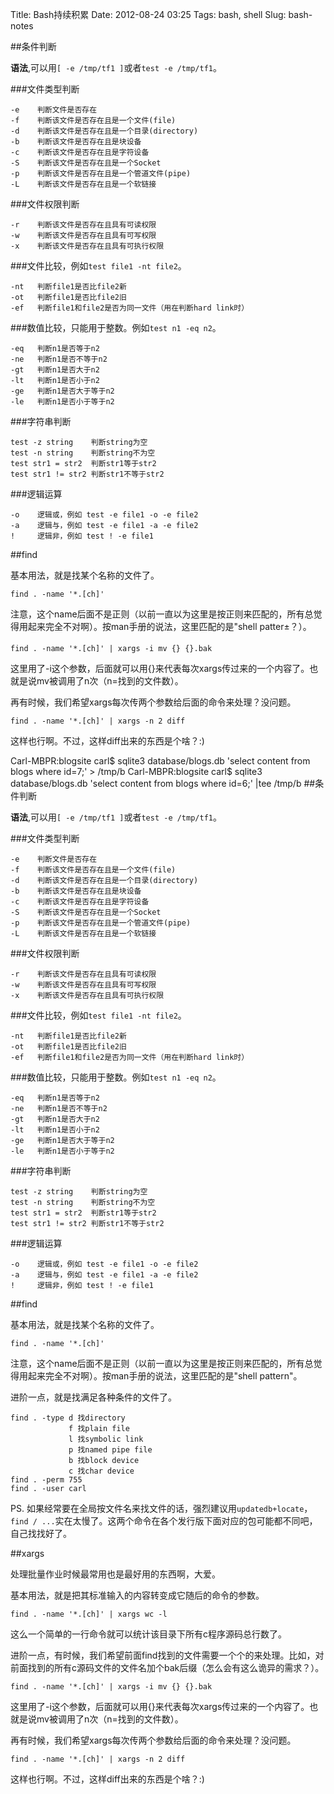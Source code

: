 Title: Bash持续积累
Date: 2012-08-24 03:25
Tags: bash, shell
Slug: bash-notes

##条件判断

**语法**,可以用`[ -e /tmp/tf1 ]`或者`test -e /tmp/tf1`。

###文件类型判断

    -e    判断文件是否存在
    -f    判断该文件是否存在且是一个文件(file)
    -d    判断该文件是否存在且是一个目录(directory)
    -b    判断该文件是否存在且是块设备
    -c    判断该文件是否存在且是字符设备
    -S    判断该文件是否存在且是一个Socket
    -p    判断该文件是否存在且是一个管道文件(pipe)
    -L    判断该文件是否存在且是一个软链接

###文件权限判断

    -r    判断该文件是否存在且具有可读权限
    -w    判断该文件是否存在且具有可写权限
    -x    判断该文件是否存在且具有可执行权限

###文件比较，例如`test file1 -nt file2`。

    -nt   判断file1是否比file2新
    -ot   判断file1是否比file2旧
    -ef   判断file1和file2是否为同一文件（用在判断hard link时）

###数值比较，只能用于整数。例如`test n1 -eq n2`。

    -eq   判断n1是否等于n2
    -ne   判断n1是否不等于n2
    -gt   判断n1是否大于n2
    -lt   判断n1是否小于n2
    -ge   判断n1是否大于等于n2
    -le   判断n1是否小于等于n2

###字符串判断

    test -z string    判断string为空
    test -n string    判断string不为空
    test str1 = str2  判断str1等于str2
    test str1 != str2 判断str1不等于str2

###逻辑运算

    -o    逻辑或，例如 test -e file1 -o -e file2
    -a    逻辑与，例如 test -e file1 -a -e file2
    !     逻辑非，例如 test ! -e file1

##find

基本用法，就是找某个名称的文件了。

    find . -name '*.[ch]'

注意，这个name后面不是正则（以前一直以为这里是按正则来匹配的，所有总觉得用起来完全不对啊）。按man手册的说法，这里匹配的是"shell patter±？）。

    find . -name '*.[ch]' | xargs -i mv {} {}.bak

这里用了-i这个参数，后面就可以用{}来代表每次xargs传过来的一个内容了。也就是说mv被调用了n次（n=找到的文件数）。

再有时候，我们希望xargs每次传两个参数给后面的命令来处理？没问题。

    find . -name '*.[ch]' | xargs -n 2 diff

这样也行啊。不过，这样diff出来的东西是个啥？:)

Carl-MBPR:blogsite carl$ sqlite3 database/blogs.db 'select content from blogs where id=7;' > /tmp/b
Carl-MBPR:blogsite carl$ sqlite3 database/blogs.db 'select content from blogs where id=6;' |tee /tmp/b
##条件判断

**语法**,可以用`[ -e /tmp/tf1 ]`或者`test -e /tmp/tf1`。

###文件类型判断

    -e    判断文件是否存在
    -f    判断该文件是否存在且是一个文件(file)
    -d    判断该文件是否存在且是一个目录(directory)
    -b    判断该文件是否存在且是块设备
    -c    判断该文件是否存在且是字符设备
    -S    判断该文件是否存在且是一个Socket
    -p    判断该文件是否存在且是一个管道文件(pipe)
    -L    判断该文件是否存在且是一个软链接

###文件权限判断

    -r    判断该文件是否存在且具有可读权限
    -w    判断该文件是否存在且具有可写权限
    -x    判断该文件是否存在且具有可执行权限

###文件比较，例如`test file1 -nt file2`。

    -nt   判断file1是否比file2新
    -ot   判断file1是否比file2旧
    -ef   判断file1和file2是否为同一文件（用在判断hard link时）

###数值比较，只能用于整数。例如`test n1 -eq n2`。

    -eq   判断n1是否等于n2
    -ne   判断n1是否不等于n2
    -gt   判断n1是否大于n2
    -lt   判断n1是否小于n2
    -ge   判断n1是否大于等于n2
    -le   判断n1是否小于等于n2

###字符串判断

    test -z string    判断string为空
    test -n string    判断string不为空
    test str1 = str2  判断str1等于str2
    test str1 != str2 判断str1不等于str2

###逻辑运算

    -o    逻辑或，例如 test -e file1 -o -e file2
    -a    逻辑与，例如 test -e file1 -a -e file2
    !     逻辑非，例如 test ! -e file1

##find

基本用法，就是找某个名称的文件了。

    find . -name '*.[ch]'

注意，这个name后面不是正则（以前一直以为这里是按正则来匹配的，所有总觉得用起来完全不对啊）。按man手册的说法，这里匹配的是"shell pattern"。

进阶一点，就是找满足各种条件的文件了。

    find . -type d 找directory
                 f 找plain file
                 l 找symbolic link
                 p 找named pipe file
                 b 找block device
                 c 找char device
    find . -perm 755
    find . -user carl

PS. 如果经常要在全局按文件名来找文件的话，强烈建议用`updatedb+locate`，`find / ...`实在太慢了。这两个命令在各个发行版下面对应的包可能都不同吧，自己找找好了。

##xargs

处理批量作业时候最常用也是最好用的东西啊，大爱。

基本用法，就是把其标准输入的内容转变成它随后的命令的参数。

    find . -name '*.[ch]' | xargs wc -l

这么一个简单的一行命令就可以统计该目录下所有c程序源码总行数了。

进阶一点，有时候，我们希望前面find找到的文件需要一个个的来处理。比如，对前面找到的所有c源码文件的文件名加个bak后缀（怎么会有这么诡异的需求？）。

    find . -name '*.[ch]' | xargs -i mv {} {}.bak

这里用了-i这个参数，后面就可以用{}来代表每次xargs传过来的一个内容了。也就是说mv被调用了n次（n=找到的文件数）。

再有时候，我们希望xargs每次传两个参数给后面的命令来处理？没问题。

    find . -name '*.[ch]' | xargs -n 2 diff

这样也行啊。不过，这样diff出来的东西是个啥？:)
